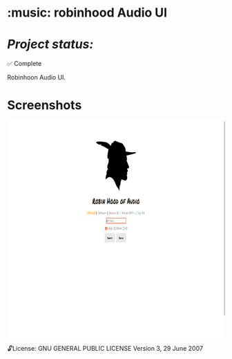 
:music: robinhood Audio UI
==============
***Project status:***
==============
:white_check_mark: Complete 
<!-- - [ ] Pending       :hourglass:
<!-- - [ ] Incomplete     :x: -->

Robinhoon Audio UI.

Screenshots
===========

<img src="https://github.com/moseleygj/WebPages/blob/master/MP3_UI/screenshot.png" width="800px" height="500px"/>



 :unlock:License:
GNU GENERAL PUBLIC LICENSE Version 3, 29 June 2007


